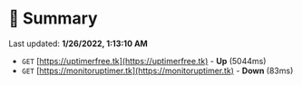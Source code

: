 # 📖 Summary
Last updated: **1/26/2022, 1:13:10 AM**

- `GET` [https://uptimerfree.tk](https://uptimerfree.tk) - **Up** (5044ms)
- `GET` [https://monitoruptimer.tk](https://monitoruptimer.tk) - **Down** (83ms)
